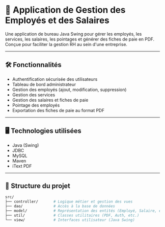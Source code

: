 # 💼 Application de Gestion des Employés et des Salaires

Une application de bureau Java Swing pour gérer les employés, les services, les salaires, les pointages et générer des fiches de paie en PDF. Conçue pour faciliter la gestion RH au sein d'une entreprise.

---

## 🛠️ Fonctionnalités

- Authentification sécurisée des utilisateurs
- Tableau de bord administrateur
- Gestion des employés (ajout, modification, suppression)
- Gestion des services
- Gestion des salaires et fiches de paie
- Pointage des employés
- Exportation des fiches de paie au format PDF

---

## 🖥️ Technologies utilisées

- Java (Swing)
- JDBC
- MySQL
- Maven
- iText PDF

---

## 🧪 Structure du projet

```bash
src/
├── controller/       # Logique métier et gestion des vues
├── dao/              # Accès à la base de données
├── model/            # Représentation des entités (Employé, Salaire, etc.)
├── util/             # Classes utilitaires (PDF, Auth, etc.)
└── view/             # Interfaces utilisateur (Java Swing)
